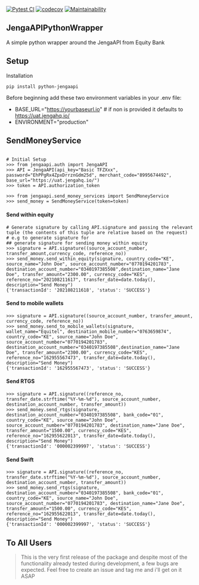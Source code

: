[![Pytest CI](https://github.com/MainaKamau92/JengaAPIPythonWrapper/actions/workflows/pytest.yml/badge.svg)](https://github.com/MainaKamau92/JengaAPIPythonWrapper/actions/workflows/pytest.yml) [![codecov](https://codecov.io/gh/MainaKamau92/JengaAPIPythonWrapper/branch/main/graph/badge.svg?token=cm9MaLo7Fc)](https://codecov.io/gh/MainaKamau92/JengaAPIPythonWrapper) [![Maintainability](https://api.codeclimate.com/v1/badges/883850b3a746cbc8f080/maintainability)](https://codeclimate.com/github/MainaKamau92/JengaAPIPythonWrapper/maintainability)

## JengaAPIPythonWrapper

A simple python wrapper around the JengaAPI from Equity Bank

## Setup

Installation

```pip install python-jengaapi```

Before beginning add these two environment variables in your .env file:

- BASE_URL="https://yourbaseurl.io" # if non is provided it defaults to https://uat.jengahq.io/
- ENVIRONMENT="production"

## SendMoneyService

```pycon

# Initial Setup
>>> from jengaapi.auth import JengaAPI
>>> API = JengaAPI(api_key="Basic TFZXxx", password="EhPPgRx4ZpxDrrznGdm25d", merchant_code="8995674492", base_url="https://uat.jengahq.io/")
>>> token = API.authorization_token

>>> from jengaapi.send_money_services import SendMoneyService
>>> send_money = SendMoneyService(token=token)
```

#### Send within equity

```pycon
# Generate signature by calling API.signature and passing the relevant tuple (the contents of this tuple are relative based on the request)
# e.g to generate signature for 
## generate signature for sending money within equity 
>>> signature = API.signature((source_account_number, transfer_amount,currency_code, reference_no))
>>> send_money.send_within_equity(signature, country_code="KE", source_name="John Doe", source_account_number="0770194201783", destination_account_number="0340197385508",destination_name="Jane Doe", transfer_amount="2300.00", currency_code="KES", reference_no="202108211617", transfer_date=date.today(), description="Send Money")
{'transactionId': '202108211618', 'status': 'SUCCESS'}
```

#### Send to mobile wallets

```pycon
>>> signature = API.signature((source_account_number, transfer_amount, currency_code, reference_no))
>>> send_money.send_to_mobile_wallets(signature, wallet_name="Equitel", destination_mobile_number="0763659874", country_code="KE", source_name="John Doe", source_account_number="0770194201783", destination_account_number="0340197385508",destination_name="Jane Doe", transfer_amount="2300.00", currency_code="KES", reference_no="162955567473", transfer_date=date.today(), description="Send Money")
{'transactionId': '162955567473', 'status': 'SUCCESS'}
```

#### Send RTGS

```pycon
>>> signature = API.signature((reference_no, transfer_date.strftime("%Y-%m-%d"), source_account_number, destination_account_number, transfer_amount))
>>> send_money.send_rtgs(signature, destination_account_number="0340197385508", bank_code="01", country_code="KE", source_name="John Doe", source_account_number="0770194201783", destination_name="Jane Doe", transfer_amount="1500.00", currency_code="KES", reference_no="162955622013", transfer_date=date.today(), description="Send Money")
{'transactionId': '000002399997', 'status': 'SUCCESS'}
```

#### Send Swift

```pycon
>>> signature = API.signature((reference_no, transfer_date.strftime("%Y-%m-%d"), source_account_number, destination_account_number, transfer_amount))
>>> send_money.send_rtgs(signature, destination_account_number="0340197385508", bank_code="01", country_code="KE", source_name="John Doe", source_account_number="0770194201783", destination_name="Jane Doe", transfer_amount="1500.00", currency_code="KES", reference_no="162955622013", transfer_date=date.today(), description="Send Money")
{'transactionId': '000002399997', 'status': 'SUCCESS'}
```

## To All Users

> This is the very first release of the package and despite most of the functionality already tested during development, a few bugs are expected. Feel free to create an issue and tag me and i'll get on it ASAP